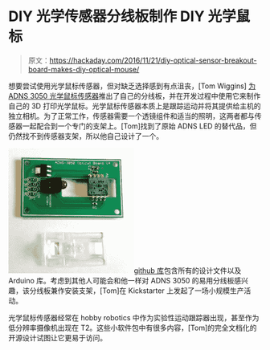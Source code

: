 # DIY 光学传感器分线板制作 DIY 光学鼠标

> 原文：<https://hackaday.com/2016/11/21/diy-optical-sensor-breakout-board-makes-diy-optical-mouse/>

想要尝试使用光学鼠标传感器，但对缺乏选择感到有点沮丧，[Tom Wiggins] [为 ADNS 3050 光学鼠标传感器](https://hackaday.io/project/18344-adns-3050-optical-sensor-mouse)推出了自己的分线板，并在开发过程中使用它来制作自己的 3D 打印光学鼠标。光学鼠标传感器本质上是跟踪运动并将其提供给主机的独立相机。为了正常工作，传感器需要一个透镜组件和适当的照明，这两者都与传感器一起配合到一个专门的支架上。[Tom]找到了原始 ADNS LED 的替代品，但仍然找不到传感器支架，所以他自己设计了一个。

[![optical-mouse-sensor-breakout-square](img/9afac9a31d9e9fbd5586053c8c563214.png)](https://hackaday.com/wp-content/uploads/2016/11/optical-mouse-sensor-breakout-square.jpg)[github 库](https://github.com/Tom101222/Adns-3050-Optical-Sensor)包含所有的设计文件以及 Arduino 库。考虑到其他人可能会和他一样对 ADNS 3050 的易用分线板感兴趣，该分线板兼作安装支架，[Tom]在 Kickstarter 上发起了一场小规模生产活动。

光学鼠标传感器经常在 hobby robotics 中作为实验性运动跟踪器出现，甚至作为低分辨率摄像机出现在 T2。这些小软件包中有很多内容，[Tom]的完全文档化的开源设计试图让它更易于访问。